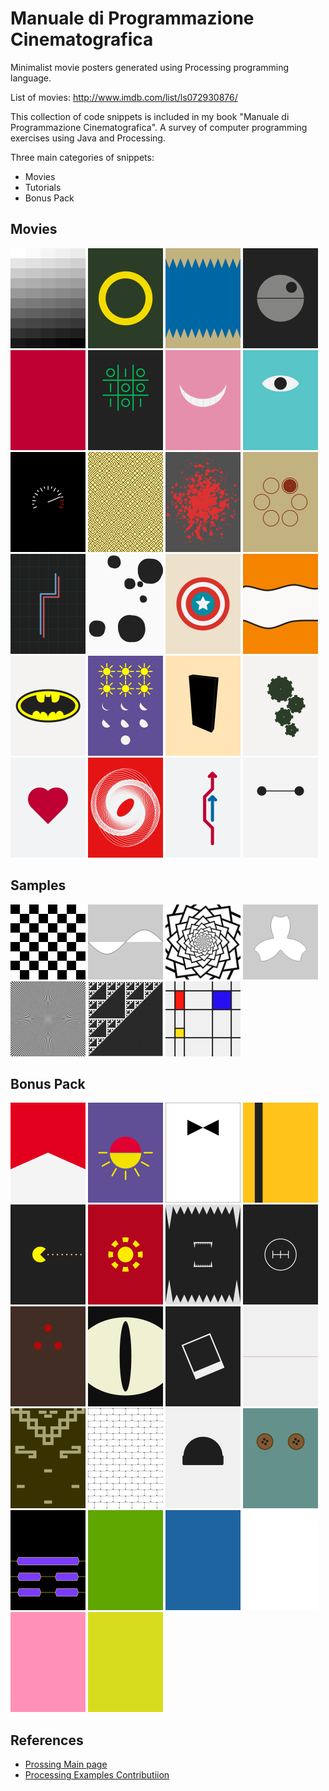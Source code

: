 # Manuale di Programmazione Cinematografica
Minimalist movie posters generated using Processing programming language.

List of movies: http://www.imdb.com/list/ls072930876/

This collection of code snippets is included in my book "Manuale di Programmazione Cinematografica". A survey of computer programming exercises using Java and Processing.

Three main categories of snippets:
* Movies
* Tutorials
* Bonus Pack

## Movies
<img src="examples/Movies/fifty_shades_of_grey/fifty-shades-of-grey.png" width="120px" title="">
<img src="examples/Movies/the_lord_of_the_rings/the-lord-of-the-rings.png" width="120px" title="">
<img src="examples/Movies/jaws/jaws.png"  width="120px" title="">
<img src="examples/Movies/star_wars/star-wars.png"  width="120px" title="">
<img src="examples/Movies/profondo_rosso/profondo-rosso.png"  width="120px" title="">
<img src="examples/Movies/war_games/war-games.png"  width="120px" title="">
<img src="examples/Movies/alice_in_wonderland/alice-in-wonderland.png"  width="120px" title="">
<img src="examples/Movies/monsters_inc/monsters-inc.png" width="120px" title="">
<img src="examples/Movies/speed/speed.png" width="120px" title="">
<img src="examples/Movies/labyrinth/labyrinth.png"  width="120px" title="">
<img src="examples/Movies/pulp_fiction/pulp-fiction.png"  width="120px" title="">
<img src="examples/Movies/the_deer_hunter/the-deer-hunter.png"  width="120px" title="">
<img src="examples/Movies/tron/tron.png" width="120px" title="">
<img src="examples/Movies/one_hundred_and_one_dalmatians/one-hundred-and-one-dalmatians.png" width="120px" title="">
<img src="examples/Movies/captain_america/captain-america.png"  width="120px" title="">
<img src="examples/Movies/finding_nemo/finding-nemo.png"  width="120px" title="">
<img src="examples/Movies/batman/batman.png"  width="120px" title="">
<img src="examples/Movies/six_days_seven_nights/six-days-seven-nights.png"  width="120px" title="">
<img src="examples/Movies/x_2001_a_space_odyssey/2001-a-space-odyssey.png" width="120px" title="">
<img src="examples/Movies/modern_times/modern-times.png" width="120px" title="">
<img src="examples/Movies/love_story/love-story.png"  width="120px" title="">
<img src="examples/Movies/vertigo/vertigo.png"  width="120px" title="">
<img src="examples/Movies/il_sorpasso/il-sorpasso.png"  width="120px" title="">
<img src="examples/Movies/big_hero_6/big-hero-6.png"  width="120px" title="">

## Samples
<img src="examples/Tutorials/checkerboard/checkerboard.png"  width="120px" title="Checkerboard">
<img src="examples/Tutorials/functions/functions.png"  width="120px" title="Functions">
<img src="examples/Tutorials/rotate/rotate.png"  width="120px" title="Rotate">
<img src="examples/Tutorials/flowers/flowers.png"  width="120px" title="Flowers">
<img src="examples/Tutorials/moire/moire.png"  width="120px" title="Moriè">
<img src="examples/Tutorials/sierpinski/sierpinski.png"  width="120px" title="Sierpinski">
<img src="examples/Tutorials/mondrian/mondrian.png"  width="120px" title="Mondrian">

## Bonus Pack
<img src="examples/Bonus-Pack/rush/rush.png" width="120px" title="Rush">
<img src="examples/Bonus-Pack/from_dusk_till_dawn/from-dusk-till-dawn.png" width="120px" title="From Dusk till Dawn">
<img src="examples/Bonus-Pack/dr_no/dr-no.png" width="120px" title="Dr. No">
<img src="examples/Bonus-Pack/kill_bill/kill-bill.png" width="120px" title="Kill Bill">
<img src="examples/Bonus-Pack/pixels/pixels.png" width="120px" title="Pixels">
<img src="examples/Bonus-Pack/iron_man/iron-man.png" width="120px" title="Iron Man">
<img src="examples/Bonus-Pack/alien/alien.png" width="120px" title="Alien">
<img src="examples/Bonus-Pack/the_fast_and_the_furious/the-fast-and-the-furious.png" width="120px" title="The Fast and the Furious">
<img src="examples/Bonus-Pack/predator/predator.png" width="120px" title="Predator">
<img src="examples/Bonus-Pack/cat_s_eye/cat's-eye.png" width="120px" title="Cat's Eye">
<img src="examples/Bonus-Pack/memento/memento.png" width="120px" title="Memento">
<img src="examples/Bonus-Pack/the_thin_red_line/the-thin-red-line.png" width="120px" title="The thin red line">
<img src="examples/Bonus-Pack/fistful_of_dollars/fistful-of-dollars.png" width="120px" title="Fistful of dollars">
<img src="examples/Bonus-Pack/the_wall/the-wall.png" width="120px" title="The Wall">
<img src="examples/Bonus-Pack/one_flew_over_the_cuckoo_s_nest/one-flew-over-the-cukoo-s-nest.png" width="120px" title="One flew over the cukoo's nest.png">
<img src="examples/Bonus-Pack/coraline/coraline.png" width="120px" title="Coraline">
<img src="examples/Bonus-Pack/slumdog_millionaire/slumdog-millionaire.png" width="120px" title="Slumdog Millionaire">

<img src="examples/Bonus-Pack/hulk/hulk.png" width="120px" title="Hulk">
<img src="examples/Bonus-Pack/avatar/avatar.png" width="120px" title="Avatar">
<img src="examples/Bonus-Pack/american_history_x/american-history-x.png" width="120px" title="American History X">
<img src="examples/Bonus-Pack/fight_club/fight-club.png" width="120px" title="Fight Club">
<img src="examples/Bonus-Pack/shrek/shrek.png" width="120px" title="Shrek">

## References
* [Prossing Main page](https://processing.org/)
* [Processing Examples Contributiion](https://github.com/processing/processing/wiki/Examples-Overview)
